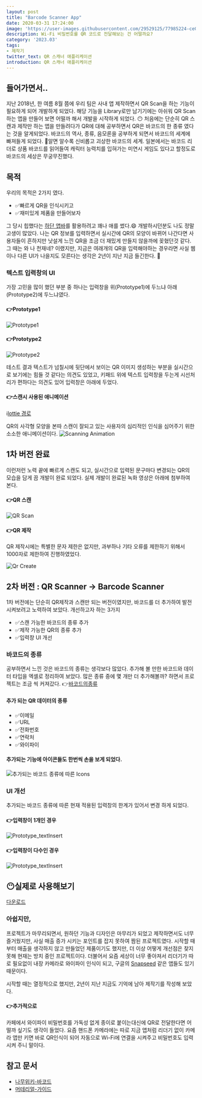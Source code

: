 ```yaml
---
layout: post
title: "Barcode Scanner App"
date: 2020-03-31 17:24:00
image: 'https://user-images.githubusercontent.com/29529125/77985224-ce0fb280-734e-11ea-9807-9eaa2bd8bb2e.png'
description: Wi-Fi 비밀번호를 QR 코드로 전달해보는 건 어떨까요?
category: '2023.03'
tags:
- 제작기
twitter_text: QR 스캐너 애플리케이션
introduction: QR 스캐너 애플리케이션
---
```


## 들어가면서..
지난 2018년, 한 여름 8월 쯤에 우리 팀은 사내 앱 제작하면서 QR Scan을 하는 기능이 필요하게 되어 개발하게 되었다. 해당 기능을 Library로만 남기기에는 아쉬워 QR Scan 하는 앱을 만들어 보면 어떨까 해서 개발을 시작하게 되었다. 😶
처음에는 단순히 QR 스캔과 제작만 하는 앱을 만들려다가 QR에 대해 공부하면서 QR은 바코드의 한 종류 였다는 것을 알게되었다. 바코드의 역사, 종류, 음모론을 공부하게 되면서 바코드의 세계에 빠져들게 되었다. 🤖알면 알수록 신비롭고 괴상한 바코드의 세계. 일본에서는 바코드 리더로 상품 바코드를 읽어들여 캐릭터 능력치를 입혀가는 미연시 게임도 있다고 할정도로 바코드의 세상은 무궁무진했다. 

## 목적
우리의 목적은 2가지 였다.
- ✅빠르게 QR을 인식시키고 
- ✅재미있게 제품을 만들어보자

그 당시 힙했다는 [하단 앱바](https://material.io/components/app-bars-bottom/#anatomy)를 활용하려고 꽤나 애를 썼다.😄 개발하시던분도 나도 정말 고생이 많았다. 나는 QR 정보를 입력하면서 실시간에 QR의 모양이 바뀌어 나간다면 사용자들이 흔하지만 낫설게 느낀 QR을 조금 더 재밌게 만들지 않을까에 꽂혔던것 같다.
그 때는 와 나 천재네? 이랬지만, 지금은 여래개의 QR을 입력해야하는 경우라면 사실 웹이나 다른 UI가 나을지도 모른다는 생각은 2년이 지난 지금 들긴한다. 🤡

### 텍스트 입력창의 UI
가장 고민을 많이 했던 부분 중 하나는 입력창을 위(Prototype1)에 두느냐 아래(Prototype2)에 두느냐였다. 


#### 👉Prototype1 
![Prototype1](https://user-images.githubusercontent.com/29529125/77986816-00231380-7353-11ea-83c8-47a591ec18d2.gif)

#### 👉Prototype2
![Prototype2](https://user-images.githubusercontent.com/29529125/77986163-63ac4180-7351-11ea-93fc-ca484fe5d82c.gif)

테스트 결과 텍스트가 넘칠시에 뒷단에서 보이는 QR 이미지 생성하는 부분을 실시간으로 보기에는 힘들 것 같다는 의견도 있었고, 키패드 위에 텍스트 입력창을 두는게 시선처리가 편하다는 의견도 있어 입력창은 아래에 두었다.

#### 👉스캔시 사용된 애니메이션 
ℹ️[lottie 경로](https://lottiefiles.com/18169-simple-scan-animation)

QR의 사각형 모양을 본따 스캔이 잘되고 있는 사용자의 심리적인 인식을 심어주기 위한 소소한 애니메이션이다.
![Scanning Animation](https://user-images.githubusercontent.com/29529125/77987124-ec2be180-7353-11ea-97c4-a6fbae1284a5.gif)


## 1차 버전 완료
이런저런 노력 끝에 빠르게 스캔도 되고, 실시간으로 입력된 문구마다 변경되는 QR의 모습을 담게 끔 개발이 완료 되었다. 
실제 개발이 완료된 녹화 영상은 아래에 첨부하여 본다.

#### 👉QR 스캔
![QR Scan](https://user-images.githubusercontent.com/29529125/77983272-86d2f300-7349-11ea-8fa3-9ac7868f25ab.gif)

#### 👉QR 제작
QR 제작시에는 특별한 문자 제한은 없지만, 과부하나 기타 오류를 제한하기 위해서 1000자로 제한하여 진행하였었다.

![Qr Create](https://user-images.githubusercontent.com/29529125/77982474-63a74400-7347-11ea-957b-bcd08cb808a2.gif)


## 2차 버전 : QR Scanner -> Barcode Scanner 
1차 버전에는 단순히 QR제작과 스캔만 되는 버전이였지만, 바코드를 더 추가하여 발전시켜보려고 노력하여 보았다. 
개선하고자 하는 3가지

- ✅스캔 가능한 바코드의 종류 추가
- ✅제작 가능한 QR의 종류 추가
- ✅입력창 UI 개선

### 바코드의 종류 
공부하면서 느낀 것은 바코드의 종류는 생각보다 많았다. 추가해 볼 만한 바코드와 데이터 타입을 엑셀로 정리하여 보았다. 많은 종류 중에 몇 개만 더 추가해볼까? 하면서 프로젝트는 조금 씩 커져갔다.
👉[바코드의종류](https://docs.google.com/spreadsheets/d/12QsEy9Q259WckKjOmFr9uuO6wFndcBunB7rJhQDl1ak/edit?usp=sharing)

#### 추가 되는 QR 데이터의 종류
- ✅이메일
- ✅URL
- ✅전화번호
- ✅연락처
- ✅와이파이

#### 추가되는 기능에 아이콘들도 한번씩 손을 보게 되었다.

![추가되는 바코드 종류에 따른 Icons](https://user-images.githubusercontent.com/29529125/77995525-e986b780-7366-11ea-8872-8ec16e1dc849.png)

### UI 개선 
추가되는 바코드 종류에 따른 현재 적용된 입력창의 한계가 있어서 변경 하게 되었다.

#### 👉입력창이 1개인 경우
![Prototype_textInsert](https://user-images.githubusercontent.com/29529125/77997793-f60d0f00-736a-11ea-90ac-45fbd2466a8e.gif)
#### 👉입력창이 다수인 경우
![Prototype_textInsert](https://user-images.githubusercontent.com/29529125/77997819-058c5800-736b-11ea-9290-9ff1ed7c604a.gif)

## 😶실제로 사용해보기
[다운로드](https://play.google.com/store/apps/details?id=io.jmobile.jmscanner)

### 아쉽지만,
프로젝트가 마무리되면서, 원하던 기능과 디자인은 마무리가 되었고 제작하면서도 너무 즐거웠지만, 사실 매출 증가 시키는 포인트를 잡지 못하여 짬된 프로젝트였다.
시작할 때부터 매출을 생각하지 않고 만들었던 제품이기도 했지만, 더 이상 어떻게 개선점은 찾지 못해 현재는 방치 중인 프로젝트이다. 더불어서 요즘 세상이 너무 좋아져서 리더기가 따로 필요없이 내장 카메라로 와이파이 인식이 되고, 구글의 [Snapseed](https://play.google.com/store/apps/details?id=com.niksoftware.snapseed) 같은 앱들도 있기 때문이다.

시작할 때는 열정적으로 했지만, 2년이 지난 지금도 기억에 남아 제작기를 작성해 보았다.

#### 👉추가적으로 

카페에서 와이파이 비밀번호를 가독성 없게 종이로 붙이는대신에 QR로 전달한다면 어떨까 싶기도 생각이 들었다.
요즘 핸드폰 카메라에는 따로 지금 앱처럼 리더기 없이 카메라 앱만 키면 바로 QR인식이 되어 자동으로 Wi-Fi에 연결을 시켜주고 비밀번호도 입력시켜 주니 말이다.

## 참고 문서 
- [나무위키-바코드](https://namu.wiki/w/%EB%B0%94%EC%BD%94%EB%93%9C)
- [머테리얼-가이드](https://material.io/components/app-bars-bottom/)
